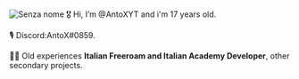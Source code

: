![Senza nome](https://user-images.githubusercontent.com/69409023/175745881-af253ca6-b797-4680-a2fc-7713603b649f.png)
🎖️ Hi, I’m @AntoXYT and i'm 17 years old.

🎙️ Discord:AntoX#0859.

👷‍♂️ Old experiences **Italian Freeroam and Italian Academy Developer**, other secondary projects.


